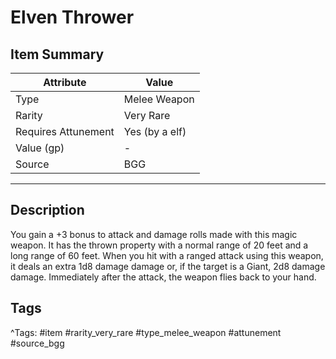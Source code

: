 # Elven Thrower

## Item Summary

| Attribute            | Value                        |
|----------------------|------------------------------|
| Type                 | Melee Weapon |
| Rarity               | Very Rare             |
| Requires Attunement  | Yes (by a elf)                |
| Value (gp)           | -    |
| Source               | BGG |

---

## Description

You gain a +3 bonus to attack and damage rolls made with this magic weapon. It has the thrown property with a normal range of 20 feet and a long range of 60 feet. When you hit with a ranged attack using this weapon, it deals an extra 1d8 damage damage or, if the target is a Giant, 2d8 damage damage. Immediately after the attack, the weapon flies back to your hand.

## Tags

^Tags: #item #rarity_very_rare #type_melee_weapon #attunement #source_bgg